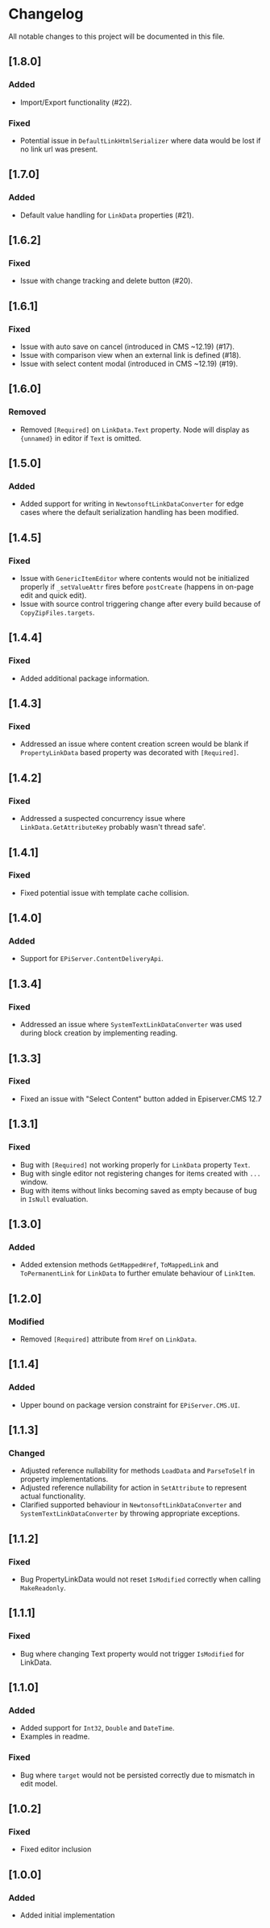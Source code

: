 # Changelog

All notable changes to this project will be documented in this file.

## [1.8.0]

### Added

- Import/Export functionality (#22).

### Fixed

- Potential issue in `DefaultLinkHtmlSerializer` where data would be lost if no link url was present.

## [1.7.0]

### Added

- Default value handling for `LinkData` properties (#21).

## [1.6.2]

### Fixed

- Issue with change tracking and delete button (#20).

## [1.6.1]

### Fixed

- Issue with auto save on cancel (introduced in CMS ~12.19) (#17).
- Issue with comparison view when an external link is defined (#18).
- Issue with select content modal (introduced in CMS ~12.19) (#19).

## [1.6.0]

### Removed

- Removed `[Required]` on `LinkData.Text` property. Node will display as `{unnamed}` in editor if `Text` is omitted.

## [1.5.0]

### Added

- Added support for writing in `NewtonsoftLinkDataConverter` for edge cases where the default serialization handling has been modified.

## [1.4.5]

### Fixed

- Issue with `GenericItemEditor` where contents would not be initialized properly if `_setValueAttr` fires before `postCreate` (happens in on-page edit and quick edit).
- Issue with source control triggering change after every build because of `CopyZipFiles.targets`.

## [1.4.4]

### Fixed

- Added additional package information.

## [1.4.3]

### Fixed

- Addressed an issue where content creation screen would be blank if `PropertyLinkData` based property was decorated with `[Required]`.

## [1.4.2]

### Fixed

- Addressed a suspected concurrency issue where `LinkData.GetAttributeKey` probably wasn't thread safe'.

## [1.4.1]

### Fixed

- Fixed potential issue with template cache collision.

## [1.4.0]

### Added

- Support for `EPiServer.ContentDeliveryApi`.

## [1.3.4]

### Fixed

- Addressed an issue where `SystemTextLinkDataConverter` was used during block creation by implementing reading.

## [1.3.3]

### Fixed

- Fixed an issue with "Select Content" button added in Episerver.CMS 12.7

## [1.3.1]

### Fixed

- Bug with `[Required]` not working properly for `LinkData` property `Text`.
- Bug with single editor not registering changes for items created with `...` window.
- Bug with items without links becoming saved as empty because of bug in `IsNull` evaluation.

## [1.3.0]

### Added

- Added extension methods `GetMappedHref`, `ToMappedLink` and `ToPermanentLink` for `LinkData` to further emulate behaviour of `LinkItem`.

## [1.2.0]

### Modified

- Removed `[Required]` attribute from `Href` on `LinkData`.

## [1.1.4]

### Added

- Upper bound on package version constraint for `EPiServer.CMS.UI`.

## [1.1.3]

### Changed

- Adjusted reference nullability for methods `LoadData` and `ParseToSelf` in property implementations.
- Adjusted reference nullability for action in `SetAttribute` to represent actual functionality.
- Clarified supported behaviour in `NewtonsoftLinkDataConverter` and `SystemTextLinkDataConverter` by throwing appropriate exceptions.

## [1.1.2]

### Fixed

- Bug PropertyLinkData would not reset `IsModified` correctly when calling `MakeReadonly`.

## [1.1.1]

### Fixed

- Bug where changing Text property would not trigger `IsModified` for LinkData.

## [1.1.0]

### Added

- Added support for `Int32`, `Double` and `DateTime`.
- Examples in readme.

### Fixed

- Bug where `target` would not be persisted correctly due to mismatch in edit model.

## [1.0.2]

### Fixed

- Fixed editor inclusion

## [1.0.0]

### Added

- Added initial implementation

